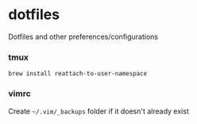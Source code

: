 # dotfiles
Dotfiles and other preferences/configurations

### tmux
`brew install reattach-to-user-namespace`

### vimrc
Create `~/.vim/_backups` folder if it doesn't already exist
